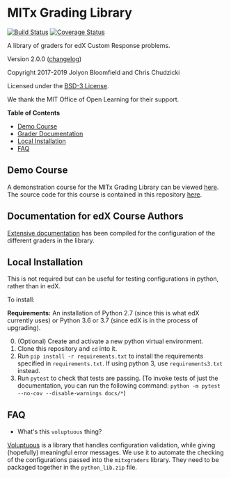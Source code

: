 # MITx Grading Library

[![Build Status](https://travis-ci.org/mitodl/mitx-grading-library.svg?branch=master)](https://travis-ci.org/mitodl/mitx-grading-library) [![Coverage Status](https://codecov.io/gh/mitodl/mitx-grading-library/branch/master/graphs/badge.svg)](https://codecov.io/gh/mitodl/mitx-grading-library)

A library of graders for edX Custom Response problems.

Version 2.0.0 ([changelog](docs/changelog.md))

Copyright 2017-2019 Jolyon Bloomfield and Chris Chudzicki

Licensed under the [BSD-3 License](LICENSE).

We thank the MIT Office of Open Learning for their support.

**Table of Contents**

- [Demo Course](#demo-course)
- [Grader Documentation](#documentation-for-edx-course-authors)
- [Local Installation](#local-installation)
- [FAQ](#faq)


## Demo Course

A demonstration course for the MITx Grading Library can be viewed [here](https://edge.edx.org/courses/course-v1:MITx+grading-library+examples/). The source code for this course is contained in this repository [here](course/).


## Documentation for edX Course Authors
[Extensive documentation](https://mitodl.github.io/mitx-grading-library/) has been compiled for the configuration of the different graders in the library.


## Local Installation

This is not required but can be useful for testing configurations in python, rather than in edX.

To install:

**Requirements:** An installation of Python 2.7 (since this is what edX currently uses) or Python 3.6 or 3.7 (since edX is in the process of upgrading).

0. (Optional) Create and activate a new python virtual environment.
1. Clone this repository and `cd` into it.
2. Run `pip install -r requirements.txt` to install the requirements specified in `requirements.txt`. If using python 3, use `requirements3.txt` instead.
3. Run `pytest` to check that tests are passing. (To invoke tests of just the documentation, you can run the following command: `python -m pytest --no-cov --disable-warnings docs/*`)


## FAQ

* What's this `voluptuous` thing?

[Voluptuous](https://github.com/alecthomas/voluptuous) is a library that handles configuration validation, while giving (hopefully) meaningful error messages. We use it to automate the checking of the configurations passed into the `mitxgraders` library. They need to be packaged together in the `python_lib.zip` file.
